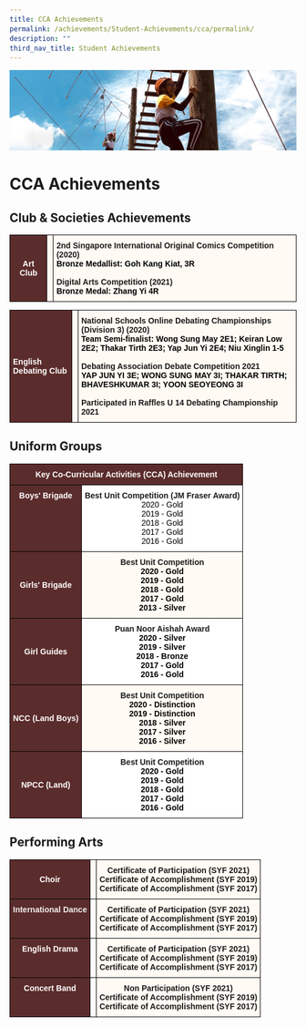 ```yaml
---
title: CCA Achievements
permalink: /achievements/Student-Achievements/cca/permalink/
description: ""
third_nav_title: Student Achievements
---
```

![](/images/achievements.jpg)

CCA Achievements
================

Club & Societies Achievements
-----------------------------

<style type="text/css">
.tg  {border-collapse:collapse;border-spacing:0;}
.tg td{border-color:black;border-style:solid;border-width:1px;font-family:Arial, sans-serif;font-size:14px;
  overflow:hidden;padding:10px 5px;word-break:normal;}
.tg th{border-color:black;border-style:solid;border-width:1px;font-family:Arial, sans-serif;font-size:14px;
  font-weight:normal;overflow:hidden;padding:10px 5px;word-break:normal;}
.tg .tg-n304{background-color:#5B2C2C;color:#FFF;font-weight:bold;text-align:center;vertical-align:middle}
.tg .tg-1xbg{background-color:#FFFAF3;text-align:left;vertical-align:top}
.tg .tg-tmat{background-color:#FFFAF3;font-weight:bold;text-align:left;vertical-align:top}
</style>
<table class="tg">
<thead>
  <tr>
    <td class="tg-n304"><span style="font-weight:bold;color:#FFF;background-color:#5B2C2C">Art Club</span></td>
    <td class="tg-1xbg"></td>
    <td class="tg-tmat" colspan="3">2nd Singapore International Original Comics Competition (2020)<br><span style="color:#000;background-color:#FFFAF3">Bronze Medallist: Goh Kang Kiat, 3R</span><br><br>Digital Arts Competition (2021)<br><span style="color:#000;background-color:#FFFAF3">Bronze Medal: Zhang Yi 4R</span></td>
  </tr>
</thead>
</table>

<style type="text/css">
.tg  {border-collapse:collapse;border-spacing:0;}
.tg td{border-color:black;border-style:solid;border-width:1px;font-family:Arial, sans-serif;font-size:14px;
  overflow:hidden;padding:10px 5px;word-break:normal;}
.tg th{border-color:black;border-style:solid;border-width:1px;font-family:Arial, sans-serif;font-size:14px;
  font-weight:normal;overflow:hidden;padding:10px 5px;word-break:normal;}
.tg .tg-1xbg{background-color:#FFFAF3;text-align:left;vertical-align:top}
.tg .tg-dnru{background-color:#5B2C2C;color:#FFF;font-weight:bold;text-align:left;vertical-align:middle}
.tg .tg-tmat{background-color:#FFFAF3;font-weight:bold;text-align:left;vertical-align:top}
</style>
<table class="tg">
<thead>
  <tr>
    <td class="tg-dnru"><span style="font-weight:bold;color:#FFF;background-color:#5B2C2C">English Debating Club</span></td>
    <td class="tg-1xbg"></td>
    <td class="tg-tmat" colspan="3">National Schools Online Debating Championships (Division 3) (2020)<br><span style="color:#000;background-color:#FFFAF3">Team Semi-finalist: Wong Sung May 2E1; Keiran Low 2E2; Thakar Tirth 2E3; Yap Jun Yi 2E4; Niu Xinglin 1-5</span><br><br>Debating Association Debate Competition 2021<br><span style="color:#000;background-color:#FFFAF3">YAP JUN YI 3E; WONG SUNG MAY 3I; THAKAR TIRTH; BHAVESHKUMAR 3I; YOON SEOYEONG 3I</span><br><br>Participated in Raffles U 14 Debating Championship 2021</td>
  </tr>
</thead>
</table>

Uniform Groups
--------------

<style type="text/css">
.tg  {border-collapse:collapse;border-spacing:0;}
.tg td{border-color:black;border-style:solid;border-width:1px;font-family:Arial, sans-serif;font-size:14px;
  overflow:hidden;padding:10px 5px;word-break:normal;}
.tg th{border-color:black;border-style:solid;border-width:1px;font-family:Arial, sans-serif;font-size:14px;
  font-weight:normal;overflow:hidden;padding:10px 5px;word-break:normal;}
.tg .tg-n304{background-color:#5B2C2C;color:#FFF;font-weight:bold;text-align:center;vertical-align:middle}
.tg .tg-eqj8{background-color:#5B2C2C;color:#FFF;font-weight:bold;text-align:center;vertical-align:top}
.tg .tg-9hzb{background-color:#FFF;font-weight:bold;text-align:center;vertical-align:top}
.tg .tg-fvar{background-color:#FFFAF3;font-weight:bold;text-align:center;vertical-align:top}
</style>
<table class="tg">
<thead>
  <tr>
    <th class="tg-n304" colspan="5"><span style="font-weight:bold;color:#FFF;background-color:#5B2C2C">Key Co-Curricular Activities (CCA) Achievement</span></th>
  </tr>
</thead>
<tbody>
  <tr>
    <td class="tg-eqj8">Boys' Brigade</td>
    <td class="tg-9hzb" colspan="4">Best Unit Competition (JM Fraser Award)<br><span style="font-weight:400;color:#000">2020 - Gold</span><br><span style="font-weight:400;color:#000">2019 - Gold</span><br><span style="font-weight:400;color:#000">2018 - Gold</span><br><span style="font-weight:400;color:#000">2017 - Gold</span><br><span style="font-weight:400;color:#000">2016 - Gold</span></td>
  </tr>
  <tr>
    <td class="tg-n304"><span style="font-weight:bold;color:#FFF;background-color:#5B2C2C">Girls' Brigade</span></td>
    <td class="tg-fvar" colspan="4">Best Unit Competition<br><span style="color:#000;background-color:#FFFAF3">2020 - Gold</span><br><span style="color:#000;background-color:#FFFAF3">2019 - Gold</span><br><span style="color:#000;background-color:#FFFAF3">2018 - Gold</span><br><span style="color:#000;background-color:#FFFAF3">2017 - Gold</span><br><span style="color:#000;background-color:#FFFAF3">2013 - Silver</span></td>
  </tr>
  <tr>
    <td class="tg-n304"><span style="font-weight:bold;color:#FFF;background-color:#5B2C2C">Girl Guides</span></td>
    <td class="tg-9hzb" colspan="4">Puan Noor Aishah Award<br><span style="color:#000;background-color:#FFF">2020 - Silver</span><br><span style="color:#000;background-color:#FFF">2019 - Silver</span><br><span style="color:#000;background-color:#FFF">2018 - Bronze</span><br><span style="color:#000;background-color:#FFF">2017 - Gold</span><br><span style="color:#000;background-color:#FFF">2016 - Gold</span><br></td>
  </tr>
  <tr>
    <td class="tg-n304"><span style="font-weight:bold;color:#FFF;background-color:#5B2C2C">NCC (Land Boys)</span></td>
    <td class="tg-fvar" colspan="4">Best Unit Competition<br><span style="color:#000;background-color:#FFFAF3">2020 - Distinction</span><br><span style="color:#000;background-color:#FFFAF3">2019 - Distinction</span><br><span style="color:#000;background-color:#FFFAF3">2018 - Silver</span><br><span style="color:#000;background-color:#FFFAF3">2017 - Silver</span><br><span style="color:#000;background-color:#FFFAF3">2016 - Silver</span></td>
  </tr>
  <tr>
    <td class="tg-n304"><span style="font-weight:bold;color:#FFF;background-color:#5B2C2C">NPCC (Land)</span></td>
    <td class="tg-9hzb" colspan="4">Best Unit Competition<br><span style="color:#000;background-color:#FFF">2020 - Gold</span><br><span style="color:#000;background-color:#FFF">2019 - Gold</span><br><span style="color:#000;background-color:#FFF">2018 - Gold</span><br><span style="color:#000;background-color:#FFF">2017 - Gold</span><br><span style="color:#000;background-color:#FFF">2016 - Gold</span></td>
  </tr>
</tbody>
</table>

Performing Arts
---------------
<style type="text/css">
.tg  {border-collapse:collapse;border-spacing:0;}
.tg td{border-color:black;border-style:solid;border-width:1px;font-family:Arial, sans-serif;font-size:14px;
  overflow:hidden;padding:10px 5px;word-break:normal;}
.tg th{border-color:black;border-style:solid;border-width:1px;font-family:Arial, sans-serif;font-size:14px;
  font-weight:normal;overflow:hidden;padding:10px 5px;word-break:normal;}
.tg .tg-n304{background-color:#5B2C2C;color:#FFF;font-weight:bold;text-align:center;vertical-align:middle}
.tg .tg-1xbg{background-color:#FFFAF3;text-align:left;vertical-align:top}
.tg .tg-fvar{background-color:#FFFAF3;font-weight:bold;text-align:center;vertical-align:top}
.tg .tg-9s8r{background-color:#5b2c2c;text-align:left;vertical-align:top}
.tg .tg-0lax{text-align:left;vertical-align:top}
.tg .tg-aoer{background-color:#fffaf3;font-weight:bold;text-align:center;vertical-align:top}
.tg .tg-qlzd{background-color:#5b2c2c;text-align:center;vertical-align:top}
</style>
<table class="tg">
<thead>
  <tr>
    <th class="tg-n304"><span style="color:#FFF">Choir</span></th>
    <th class="tg-1xbg"></th>
    <th class="tg-fvar" colspan="3">Certificate of Participation (SYF 2021)<br>Certificate of Accomplishment (SYF 2019)<br>Certificate of Accomplishment (SYF 2017)</th>
  </tr>
</thead>
<tbody>
  <tr>
    <td class="tg-9s8r"><span style="font-weight:bold;color:#EFEFEF">International Dance</span></td>
    <td class="tg-0lax"></td>
    <td class="tg-aoer" colspan="3"><span style="font-style:normal">Certificate of Participation (SYF 2021)</span><br><span style="font-style:normal">Certificate of Accomplishment (SYF 2019)</span><br><span style="font-style:normal">Certificate of Accomplishment (SYF 2017)</span><br></td>
  </tr>
  <tr>
    <td class="tg-qlzd"><span style="font-weight:bold;color:#FFF">English Drama</span></td>
    <td class="tg-0lax"></td>
    <td class="tg-aoer" colspan="3"><span style="font-style:normal">Certificate of Participation (SYF 2021)</span><br><span style="font-style:normal">Certificate of Accomplishment (SYF 2019)</span><br><span style="font-style:normal">Certificate of Accomplishment (SYF 2017)</span></td>
  </tr>
  <tr>
    <td class="tg-qlzd"><span style="font-weight:bold;color:#FFF">Concert Band</span></td>
    <td class="tg-0lax"></td>
    <td class="tg-aoer" colspan="3"><span style="font-style:normal">Non Participation (SYF 2021)</span><br><span style="font-style:normal">Certificate of Accomplishment (SYF 2019)</span><br><span style="font-style:normal">Certificate of Accomplishment (SYF 2017)</span></td>
  </tr>
</tbody>
</table>